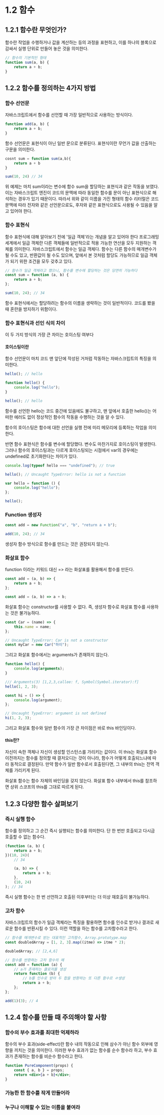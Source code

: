 # 1.2 함수

## 1.2.1 함수란 무엇인가?

함수란 작업을 수행하거나 값을 계산하는 등의 과정을 표현하고, 이를 하나의 블록으로 감싸서 실행 단위로 만들어 놓은 것을 의미한다.

```jsx
// 함수의 기본적인 형태
function sum(a, b) {
    return a + b;
}
```

## 1.2.2 함수를 정의하는 4가지 방법

### 함수 선언문

자바스크립트에서 함수를 선언할 때 가장 일반적으로 사용하는 방식이다.

```jsx
function add(a, b) {
    return a + b;
}
```

함수 선언문은 표현식이 아닌 일반 문으로 분류된다.
표현식이란 무언가 값을 산출하는 구문을 의미한다.

```jsx
cosnt sum = function sum(a,b){
    return a + b
}

sum(10, 24) // 34
```

위 예제는 마치 sum이라는 변수에 함수 sum을 할당하는 표현식과 같은 작동을 보였다.
이는 자바스크립트 엔진이 코드의 문맥에 따라 동일한 함수를 문이 아닌 표현식으로 해석하는 경우가 있기 때문이다.
따라서 위와 같이 이름을 가진 형태의 함수 리터럴은 코드 문맥에 따라 전자와 같은 선언문으로도,
후자와 같은 표현식으로도 사용될 수 있음을 알고 있어야 한다.

### 함수 표현식

함수 표현식에 대해 알아보기 전에 '일급 객체'라는 개념을 알고 있어야 한다
프로그래밍 세계에서 일급 객체란 다른 객체들에 일반적으로 적용 가능한 연산을 모두 지원하는 객체를 의미한다.
자바스크립트에서 함수는 일급 객체다.
함수는 다른 함수의 매개변수가 될 수도 있고, 반환값이 될 수도 있으며,
앞에서 본 것처럼 할당도 가능하므로 일급 객체가 되기 위한 조건을 모두 갖추고 있다.

```jsx
// 함수가 일급 객체라고 했으니, 함수를 변수에 할당하는 것은 당연히 가능하다
const sum = function (a, b) {
    return a + b;
};

sum(10, 24); // 34
```

함수 표현식에서는 할당하려는 함수의 이름을 생략하는 것이 일반적이다.
코드를 봤을 때 혼란을 방지하기 위함이다.

### 함수 표현식과 선인 식의 차이

이 두 가지 방식의 가장 큰 차이는 호이스팅 여부다

#### 호이스팅이란

함수 선언문이 마치 코드 맨 앞단에 작성된 거처럼 작동하는 자바스크립트의 특징을 의미한다.

```jsx
hello(); // hello

function hello() {
    console.log("hello");
}

hello(); // hello
```

함수를 선언한 hello는 코드 중간에 있음에도 불구하고,
맨 앞에서 호출한 hello()는 어떠한 에러도 없이 정상적인 함수의 작동을 수행하는 것을 알 수 있다.

함수의 호이스팅은 함수에 대한 선언을 실행 전에 미리 메모리에 등록하는 작업을 의미한다.

반면 함수 표현식은 함수를 변수에 할당했다.
변수도 마찬가지로 호이스팅이 발생한다.
그러나 함수의 호이스팅과는 다르게 호이스팅되는 시점에서 var의 경우에는 undefined로 초기화한다는 차이가 있다.

```jsx
console.log(typeof hello === "undefined"); // true

hello(); // Uncaught TypeError: hello is not a function

var hello = function () {
    console.log("hello");
};

hello();
```

### Function 생성자

```jsx
const add = new Function("a", "b", "return a + b");

add(10, 24); // 34
```

생성자 함수 방식으로 함수를 만드는 것은 권장되지 않는다.

### 화살표 함수

function 이라는 키워드 대신 => 라는 화살표를 활용해서 함수를 만든다.

```jsx
const add = (a, b) => {
    return a + b;
};

const add = (a, b) => a + b;
```

화살표 함수는 constructor를 사용할 수 없다.
즉, 생성자 함수로 화살표 함수를 사용하는 것은 불가능하다.

```jsx
const Car = (name) => {
    this.name = name;
};

// Uncaught TypeError: Car is not a constructor
const myCar = new Car("하이");
```

그리고 화살표 함수에서는 arguments가 존재하지 않는다.

```jsx
function hello() {
    console.log(arguments);
}

/// Arguments(3) [1,2,3,callee: f, Symbol(Symbol.iterator):f]
hello(1, 2, 3);

const hi = () => {
    console.log(argument);
};

// Uncaught TypeError: argument is not defined
hi(1, 2, 3);
```

그리고 화살표 함수와 일반 함수의 가장 큰 차이점은 바로 this 바인딩이다.

#### this란?

자신이 속한 객체나 자신이 생성할 인스턴스를 가리키는 값이다.
이 this는 화살표 함수 이전까지는 함수를 정의할 때 결저오디는 것이 아니라,
함수가 어떻게 호출되느냐에 따라 동적으로 결정된다.
만약 함수가 일반 함수로서 호출된다면, 그 내부의 this는 전역 객체를 가리키게 된다.

화살표 함수는 함수 자체의 바인딩을 갖지 않는다.
화살표 함수 내부에서 this를 참조하면 상위 스코프의 this를 그대로 따르게 된다.

## 1.2.3 다양한 함수 살펴보기

### 즉시 실행 함수

함수를 정의하고 그 순간 즉시 실행되는 함수를 의미한다.
단 한 번만 호출되고 다시금 호출할 수 없는 함수다.

```jsx
(function (a, b) {
    return a + b;
})(10, 24)(
    // 34

    (a, b) => {
        return a + b;
    },
    (10, 24)
); // 34
```

즉시 실행 함수는 한 번 선언하고 호출된 이후부터는 더 이상 재호출이 불가능하다.

### 고차 함수

자바스크립트의 함수가 일급 객체라는 특징을 활용하면 함수를 인수로 받거나 결과로 새로운 함수를 반환시킬 수 있다.
이런 역할을 하는 함수를 고차함수라고 한다.

```jsx
// 함수를 매개변수로 받는 대표적인 고차함수, Array.prototype.map
const doubledArray = [1, 2, 3].map((itme) => itme * 2);

doubledArray; // [2,4,6]

// 함수를 반환하는 고차 함수의 예
const add = function (a) {
    // a가 존재하는 클로저를 생성
    return function (b) {
        // b를 인수로 받아 두 합을 반환하는 또 다른 함수르 ㄹ생성
        return a + b;
    };
};

add(1)(3); // 4
```

## 1.2.4 함수를 만들 때 주의해야 할 사항

### 함수의 부수 효과를 최대한 억제하라

함수의 부수 효과(side-effect)란
함수 내의 작동으로 인해 삼수가 아닌 함수 외부에 영향을 끼치는 것을 의미한다.
이러한 부수 효과가 없는 함수를 순수 함수라 하고, 부수 효과가 존재하는 함수를 비순수 함수라고 한다.

```jsx
function PureComponent(props) {
    const { a, b } = props;
    return <div>{a + b}</div>;
}
```

### 가능한 한 함수를 작게 만들어라

### 누구나 이해할 수 있는 이름을 붙여라
